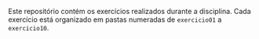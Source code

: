 Este repositório contém os exercícios realizados durante a disciplina. Cada exercício está organizado em pastas numeradas de `exercicio01` a `exercicio10`.